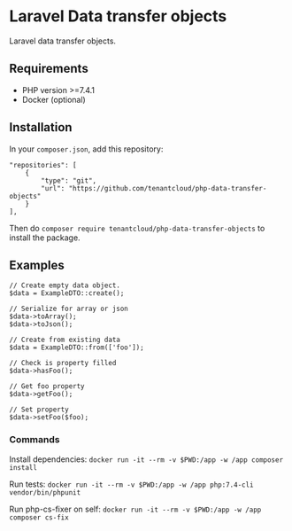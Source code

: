 # Laravel Data transfer objects

Laravel data transfer objects.

## Requirements

* PHP version >=7.4.1
* Docker (optional)

## Installation

In your `composer.json`, add this repository:
```
"repositories": [
    {
        "type": "git",
        "url": "https://github.com/tenantcloud/php-data-transfer-objects"
    }
],
```
Then do `composer require tenantcloud/php-data-transfer-objects` to install the package.

## Examples
	// Create empty data object.
	$data = ExampleDTO::create();
	
	// Serialize for array or json
	$data->toArray();
	$data->toJson();

	// Create from existing data
	$data = ExampleDTO::from(['foo']);
	
	// Check is property filled
	$data->hasFoo();

	// Get foo property
	$data->getFoo();

	// Set property
	$data->setFoo($foo);

### Commands
Install dependencies:
`docker run -it --rm -v $PWD:/app -w /app composer install`

Run tests:
`docker run -it --rm -v $PWD:/app -w /app php:7.4-cli vendor/bin/phpunit`

Run php-cs-fixer on self:
`docker run -it --rm -v $PWD:/app -w /app composer cs-fix`
